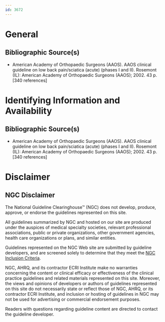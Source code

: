 ```yaml
---
id: 3672
---
```


# General

## Bibliographic Source(s)

- American Academy of Orthopaedic Surgeons (AAOS). AAOS clinical guideline on low back pain/sciatica (acute) (phases I and II). Rosemont (IL): American Academy of Orthopaedic Surgeons (AAOS); 2002. 43 p. [340 references]

# Identifying Information and Availability

## Bibliographic Source(s)

- American Academy of Orthopaedic Surgeons (AAOS). AAOS clinical guideline on low back pain/sciatica (acute) (phases I and II). Rosemont (IL): American Academy of Orthopaedic Surgeons (AAOS); 2002. 43 p. [340 references]

# Disclaimer

## NGC Disclaimer

The National Guideline Clearinghouse™ (NGC) does not develop, produce, approve, or endorse the guidelines represented on this site.

All guidelines summarized by NGC and hosted on our site are produced under the auspices of medical specialty societies, relevant professional associations, public or private organizations, other government agencies, health care organizations or plans, and similar entities.

Guidelines represented on the NGC Web site are submitted by guideline developers, and are screened solely to determine that they meet the [NGC Inclusion Criteria](/help-and-about/summaries/inclusion-criteria).

NGC, AHRQ, and its contractor ECRI Institute make no warranties concerning the content or clinical efficacy or effectiveness of the clinical practice guidelines and related materials represented on this site. Moreover, the views and opinions of developers or authors of guidelines represented on this site do not necessarily state or reflect those of NGC, AHRQ, or its contractor ECRI Institute, and inclusion or hosting of guidelines in NGC may not be used for advertising or commercial endorsement purposes.

Readers with questions regarding guideline content are directed to contact the guideline developer.

